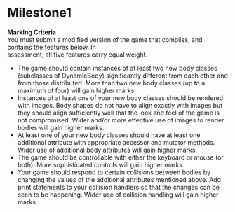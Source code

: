 # Milestone1


<b>Marking Criteria</b><br>
You	must	submit	a	modified	version	of	the	game	that compiles,	and	contains	the	features	below.	In	
assessment,	all	five	features	carry	equal	weight.
<ul>
<li>The	game	should	contain	instances	of	at least	two	new	body	classes	(subclasses	
of DynamicBody) significantly	different	from	each	other	and	from	those	distributed. More	
than	two	new	body	classes	(up	to	a	maximum	of	four)	will	gain	higher	marks.</li>
<li>Instances	of	at	least	one	of	your	new	body	classes	should	be	rendered	with	images.	Body	
shapes	do	not	have	to	align	exactly	with	images	but	they	should	align	sufficiently	well	that	
the	look	and	feel	of	the	game	is	not	compromised. Wider	and/or	more	effective	use	of	
images	to	render	bodies	will	gain	higher	marks.</li>
<li>At	least	one	of	your	new	body	classes	should	have	at	least	one	additional	attribute	with	
appropriate	accessor	and	mutator	methods.		Wider	use	of	additional	body	attributes	will	
gain	higher	marks.</li>
<li>The	game	should	be	controllable	with	either	the	keyboard	or	mouse	(or	both). More	
sophisticated	controls	will	gain	higher	marks.</li>
<li>Your	game	should	respond	to	certain	collisions	between	bodies	by	changing	the	values of	
the	additional	attributes mentioned	above.	Add	print	statements	to	your	collision	handlers	
so	that	the	changes	can	be	seen	to	be	happening. Wider	use	of	collision	handling	will	gain	
higher	marks.</li>
</ul>
